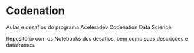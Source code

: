 # Codenation
Aulas e desafios do programa Aceleradev Codenation Data Science

Repositório com os Notebooks dos desafios, bem como suas descrições e dataframes.

